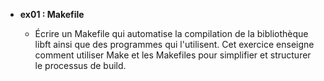 - **ex01 : Makefile**

  - Écrire un Makefile qui automatise la compilation de la bibliothèque libft ainsi que des programmes qui l'utilisent. Cet exercice enseigne comment utiliser Make et les Makefiles pour simplifier et structurer le processus de build.
